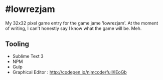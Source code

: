 #lowrezjam
==========

My 32x32 pixel game entry for the game jame 'lowrezjam'. At the moment of writing, I can't honestly say I know what the game will be. Meh.

Tooling
-------

- Sublime Text 3
- NPM
- Gulp
- Graphical Editor : http://codepen.io/njmcode/full/IEoGb
